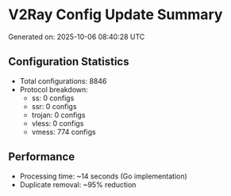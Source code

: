 # V2Ray Config Update Summary
Generated on: 2025-10-06 08:40:28 UTC

## Configuration Statistics
- Total configurations: 8846
- Protocol breakdown:
  - ss: 0 configs
  - ssr: 0 configs
  - trojan: 0 configs
  - vless: 0 configs
  - vmess: 774 configs

## Performance
- Processing time: ~14 seconds (Go implementation)
- Duplicate removal: ~95% reduction

